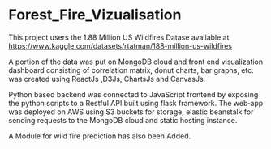# Forest_Fire_Vizualisation


This project users the 1.88 Million US Wildfires Datase available at https://www.kaggle.com/datasets/rtatman/188-million-us-wildfires

A portion of the data was put on MongoDB cloud and front end
visualization dashboard consisting of correlation matrix, donut
charts, bar graphs, etc. was created using ReactJs ,D3Js, ChartsJs
and CanvasJs.

Python based backend was connected to JavaScript frontend by
exposing the python scripts to a Restful API built using flask
framework. The web‑app was deployed on AWS using S3 buckets for
storage, elastic beanstalk for sending requests to the MongoDB cloud
and static hosting instance.

A Module for wild fire prediction has also been Added.
